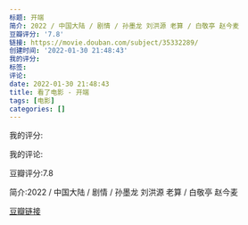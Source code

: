 ```yaml
---
标题: 开端
简介: 2022 / 中国大陆 / 剧情 / 孙墨龙 刘洪源 老算 / 白敬亭 赵今麦
豆瓣评分: '7.8'
链接: https://movie.douban.com/subject/35332289/
创建时间: '2022-01-30 21:48:43'
我的评分:
标签:
评论:
date: 2022-01-30 21:48:43
title: 看了电影 - 开端
tags: [电影]
categories: []
---
```


我的评分:

我的评论:

豆瓣评分:7.8

简介:2022 / 中国大陆 / 剧情 / 孙墨龙 刘洪源 老算 / 白敬亭 赵今麦

[豆瓣链接](https://movie.douban.com/subject/35332289/)

